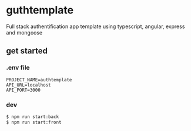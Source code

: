 # guthtemplate

Full stack authentification app template using typescript, angular, express and mongoose

## get started 

### .env file

```
PROJECT_NAME=authtemplate
API_URL=localhost
API_PORT=3000
```

### dev

```bash
$ npm run start:back
$ npm run start:front
```